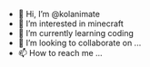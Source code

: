 - 👋 Hi, I’m @kolanimate
- 👀 I’m interested in minecraft
- 🌱 I’m currently learning coding
- 💞️ I’m looking to collaborate on ...
- 📫 How to reach me ...

<!---
kolanimate/kolanimate is a ✨ special ✨ repository because its `README.md` (this file) appears on your GitHub profile.
You can click the Preview link to take a look at your changes.
--->
<script> document.getElementByld( 'message' ).innerText = Hello, i am new to this
  
  
